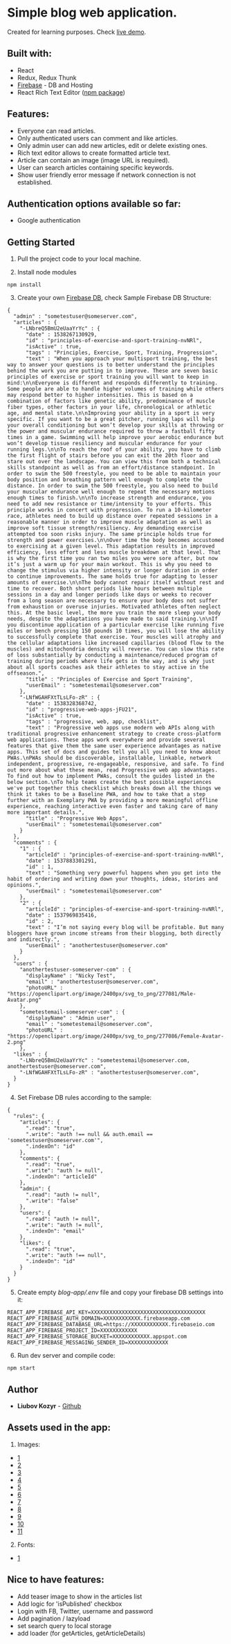 
# Simple blog web application.

Created for learning purposes.
Check [live demo](https://liu-blog-app.firebaseapp.com).



## Built with:

 - React
 - Redux, Redux Thunk
 - [Firebase](https://console.firebase.google.com) - DB and Hosting
 - React Rich Text Editor ([npm package](https://www.npmjs.com/package/react-rte))



## Features:

 - Everyone can read articles.
 - Only authenticated users can comment and like articles.
 - Only admin user can add new articles, edit or delete existing ones.
 - Rich text editor allows to create formatted article text.
 - Article can contain an image (image URL is required).
 - User can search articles containing specific keywords.
 - Show user friendly error message if network connection is not established.




## Authentication options available so far:

 - Google authentication



## Getting Started

1. Pull the project code to your local machine.

2. Install node modules

```
npm install
```

3. Create your own [Firebase DB](https://console.firebase.google.com/), check Sample Firebase DB Structure:

```
{
  "admin" : "sometestuser@someserver.com",
  "articles" : {
    "-LNbreQ5BmU2eUaaYrYc" : {
      "date" : 1538267130929,
      "id" : "principles-of-exercise-and-sport-training-nvNRl",
      "isActive" : true,
      "tags" : "Principles, Exercise, Sport, Training, Progression",
      "text" : "When you approach your multisport training, the best way to answer your questions is to better understand the principles behind the work you are putting in to improve. These are seven basic principles of exercise or sport training you will want to keep in mind:\n\nEveryone is different and responds differently to training. Some people are able to handle higher volumes of training while others may respond better to higher intensities. This is based on a combination of factors like genetic ability, predominance of muscle fiber types, other factors in your life, chronological or athletic age, and mental state.\n\nImproving your ability in a sport is very specific. If you want to be a great pitcher, running laps will help your overall conditioning but won’t develop your skills at throwing or the power and muscular endurance required to throw a fastball fifty times in a game. Swimming will help improve your aerobic endurance but won’t develop tissue resiliency and muscular endurance for your running legs.\n\nTo reach the roof of your ability, you have to climb the first flight of stairs before you can exit the 20th floor and stare out over the landscape. You can view this from both a technical skills standpoint as well as from an effort/distance standpoint. In order to swim the 500 freestyle, you need to be able to maintain your body position and breathing pattern well enough to complete the distance. In order to swim the 500 freestyle, you also need to build your muscular endurance well enough to repeat the necessary motions enough times to finish.\n\nTo increase strength and endurance, you need to add new resistance or time/intensity to your efforts. This principle works in concert with progression. To run a 10-kilometer race, athletes need to build up distance over repeated sessions in a reasonable manner in order to improve muscle adaptation as well as improve soft tissue strength/resiliency. Any demanding exercise attempted too soon risks injury. The same principle holds true for strength and power exercises.\n\nOver time the body becomes accustomed to exercising at a given level. This adaptation results in improved efficiency, less effort and less muscle breakdown at that level. That is why the first time you ran two miles you were sore after, but now it’s just a warm up for your main workout. This is why you need to change the stimulus via higher intensity or longer duration in order to continue improvements. The same holds true for adapting to lesser amounts of exercise.\n\nThe body cannot repair itself without rest and time to recover. Both short periods like hours between multiple sessions in a day and longer periods like days or weeks to recover from a long season are necessary to ensure your body does not suffer from exhaustion or overuse injuries. Motivated athletes often neglect this. At the basic level, the more you train the more sleep your body needs, despite the adaptations you have made to said training.\n\nIf you discontinue application of a particular exercise like running five miles or bench pressing 150 pounds 10 times, you will lose the ability to successfully complete that exercise. Your muscles will atrophy and the cellular adaptations like increased capillaries (blood flow to the muscles) and mitochondria density will reverse. You can slow this rate of loss substantially by conducting a maintenance/reduced program of training during periods where life gets in the way, and is why just about all sports coaches ask their athletes to stay active in the offseason.",
      "title" : "Principles of Exercise and Sport Training",
      "userEmail" : "sometestemail@someserver.com"
    },
    "-LNfWGAHFXtTLsLFo-zR" : {
      "date" : 1538328368742,
      "id" : "progressive-web-apps-jFU21",
      "isActive" : true,
      "tags" : "progressive, web, app, checklist",
      "text" : "Progressive web apps use modern web APIs along with traditional progressive enhancement strategy to create cross-platform web applications. These apps work everywhere and provide several features that give them the same user experience advantages as native apps. This set of docs and guides tell you all you need to know about PWAs.\nPWAs should be discoverable, installable, linkable, network independent, progressive, re-engageable, responsive, and safe. To find out more about what these mean, read Progressive web app advantages. To find out how to implement PWAs, consult the guides listed in the below section.\nTo help teams create the best possible experiences we've put together this checklist which breaks down all the things we think it takes to be a Baseline PWA, and how to take that a step further with an Exemplary PWA by providing a more meaningful offline experience, reaching interactive even faster and taking care of many more important details.",
      "title" : "Progressive Web Apps",
      "userEmail" : "sometestemail@someserver.com"
    }
  },
  "comments" : {
    "1" : {
      "articleId" : "principles-of-exercise-and-sport-training-nvNRl",
      "date" : 1537883301291,
      "id" : 1,
      "text" : "Something very powerful happens when you get into the habit of ordering and writing down your thoughts, ideas, stories and opinions.",
      "userEmail" : "sometestemail@someserver.com"
    },
    "2" : {
      "articleId" : "principles-of-exercise-and-sport-training-nvNRl",
      "date" : 1537969835416,
      "id" : 2,
      "text" : "I’m not saying every blog will be profitable. But many bloggers have grown income streams from their blogging, both directly and indirectly.",
      "userEmail" : "anothertestuser@someserver.com"
    }
  },
  "users" : {
    "anothertestuser-someserver-com" : {
      "displayName" : "Nicky Test",
      "email" : "anothertestuser@someserver.com",
      "photoURL" : "https://openclipart.org/image/2400px/svg_to_png/277081/Male-Avatar.png"
    },
    "sometestemail-someserver-com" : {
      "displayName" : "Admin user",
      "email" : "sometestemail@someserver.com",
      "photoURL" : "https://openclipart.org/image/2400px/svg_to_png/277086/Female-Avatar-2.png"
    },
  "likes" : {
    "-LNbreQ5BmU2eUaaYrYc" : "sometestemail@someserver.com, anothertestuser@someserver.com",
    "-LNfWGAHFXtTLsLFo-zR" : "anothertestuser@someserver.com",
  }
}
```

4. Set Firebase DB rules according to the sample:

```
{
  "rules": {
    "articles": {
      ".read": "true",
      ".write": "auth !== null && auth.email == 'sometestuser@someserver.com'",
      ".indexOn": "id"
    },
    "comments": {
      ".read": "true",
      ".write": "auth != null",
      ".indexOn": "articleId"
    },
    "admin": {
      ".read": "auth != null",
      ".write": "false"
    },
    "users": {
      ".read": "auth != null",
      ".write": "auth != null",
      ".indexOn": "email"
    },
    "likes": {
      ".read": "true",
      ".write": "auth !== null",
      ".indexOn": "id"
    }
  }
}

```


5. Create empty *blog-app/.env* file and copy your firebase DB settings into it:

```
REACT_APP_FIREBASE_API_KEY=XXXXXXXXXXXXXXXXXXXXXXXXXXXXXXXXXXXXX
REACT_APP_FIREBASE_AUTH_DOMAIN=XXXXXXXXXXXX.firebaseapp.com
REACT_APP_FIREBASE_DATABASE_URL=https://XXXXXXXXXXXX.firebaseio.com
REACT_APP_FIREBASE_PROJECT_ID=XXXXXXXXXXXX
REACT_APP_FIREBASE_STORAGE_BUCKET=XXXXXXXXXXXX.appspot.com
REACT_APP_FIREBASE_MESSAGING_SENDER_ID=XXXXXXXXXXXXX

```

6. Run dev server and compile code:

```
npm start
```




## Author

* **Liubov Kozyr** - [Github](https://github.com/lkozyr/)



## Assets used in the app:

1. Images:

 - [1](https://www.iconfinder.com/icons/1061161/journey_moleskine_notepad_notes_pencil_travel_write_icon)
 - [2](https://www.iconfinder.com/icons/115695/find_magnifying_glass_search_zoom_icon)
 - [3](https://www.iconfinder.com/icons/290134/draw_edit_pen_pencil_write_icon)
 - [4](https://www.iconfinder.com/icons/216078/facebook_social_icon)
 - [5](https://www.iconfinder.com/icons/104501/bird_twitter_icon)
 - [6](https://www.iconfinder.com/icons/394189/code_github_repository_icon)
 - [7](https://www.iconfinder.com/icons/1814108/email_envenlope_letter_mail_icon)
 - [8](https://www.iconfinder.com/icons/2534298/approved_hand_like_thumbs_up_icon)
 - [9](https://www.iconfinder.com/icons/2180513/facebook_fb_like_thumbs_up_icon)
 - [10](https://www.iconfinder.com/icons/2180494/comment_facebook_message_notification_icon)
 - [11](https://www.iconfinder.com/icons/2534334/chat_comment_inbox_message_icon)


2. Fonts: 

 - [1](https://fonts.googleapis.com/css?family=Pacifico)



 ## Nice to have features:

 - Add teaser image to show in the articles list
 - Add logic for 'isPublished' checkbox
 - Login with FB, Twitter, username and password
 - Add pagination / lazyload
 - set search query to local storage
 - add loader (for getArticles, getArticleDetails)
